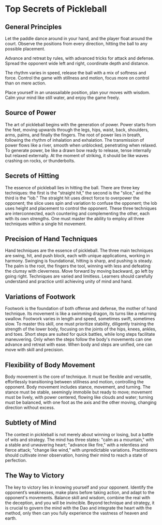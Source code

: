 # Top Secrets of Pickleball

## General Principles
Let the paddle dance around in your hand, and the player float around the court.
Observe the positions from every direction, hitting the ball to any possible placement.

Advance and retreat by rules, with advanced tricks for attack and defense.
Spread the opponent wide left and right, coordinate depth and distance.

The rhythm varies in speed, release the ball with a mix of softness and force.
Control the game with stillness and motion, focus more on control than on mere action.

Place yourself in an unassailable position, plan your moves with wisdom.
Calm your mind like still water, and enjoy the game freely.

## Source of Power
The art of pickleball begins with the generation of power. Power starts from the feet, moving upwards through the legs, hips, waist, back, shoulders, arms, palms, and finally the fingers. The root of power lies in breath, following the rhythm of inhalation and exhalation. The transmission of power flows like a river, smooth when unblocked, penetrating when relaxed. To generate power, be like a drawn bow ready to release, tense internally but relaxed externally. At the moment of striking, it should be like waves crashing on rocks, or thunderbolts.

## Secrets of Hitting
The essence of pickleball lies in hitting the ball. There are three key techniques: the first is the "straight hit," the second is the "slice," and the third is the "lob." The straight hit uses direct force to overpower the opponent; the slice uses spin and variation to confuse the opponent; the lob uses height and placement to control the opponent. These three techniques are interconnected, each countering and complementing the other, each with its own strengths. One must master the ability to employ all three techniques within a single hit movement.

## Precision of Hand Techniques
Hand techniques are the essence of pickleball. The three main techniques are swing, hit, and push block, each with unique applications, working in harmony. Swinging is foundational, hitting is sharp, and pushing is steady. The palm is the root, the fingers the tool, winning with less and defeating the clumsy with cleverness. Move forward by moving backward, go left by going right. Techniques are varied and limitless. Learners should carefully understand and practice until achieving unity of mind and hand.

## Variations of Footwork
Footwork is the foundation of both offense and defense, the mother of hand technique. Its movement is like a swimming dragon, its turns like a returning swallow. Footwork varies in length and speed, sometimes swift, sometimes slow. To master this skill, one must prioritize stability, diligently training the strength of the lower body, focusing on the joints of the hips, knees, ankles, and toes. Short steps are suited for quick battles, while long steps facilitate maneuvering. Only when the steps follow the body's movements can one advance and retreat with ease. When body and steps are unified, one can move with skill and precision.

## Flexibility of Body Movement
Body movement is the core of technique. It must be flexible and versatile, effortlessly transitioning between stillness and motion, controlling the opponent. Body movement includes stance, movement, and turning. The stance must be stable, seemingly immobile but ready to move; movement must be lively, with power centered, flowing like clouds and water; turning must be balanced, with one foot as the axis and the other moving, changing direction without excess.

## Subtlety of Mind
The contest in pickleball is not merely about winning or losing, but a battle of wits and strategy. The mind has three states: "calm as a mountain," with a stable and unwavering heart; "advance like fire," with a relentless and fierce attack; "change like wind," with unpredictable variations. Practitioners should cultivate inner observation, honing their mind to reach a state of perfection.

## The Way to Victory
The key to victory lies in knowing yourself and your opponent. Identify the opponent’s weaknesses, make plans before taking action, and adapt to the opponent's movements. Balance skill and wisdom, combine the real with the deception, and you will be invincible. Beyond technique and strategy, it is crucial to govern the mind with the Dao and integrate the heart with the method, only then can you fully experience the vastness of heaven and earth.
